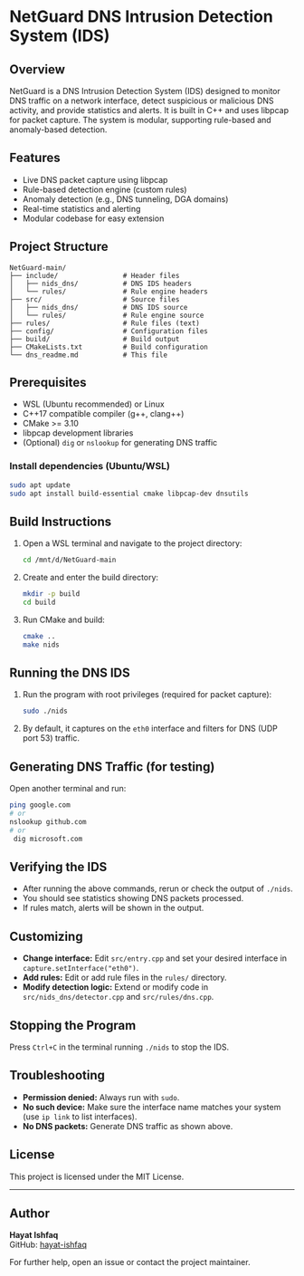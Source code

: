 # NetGuard DNS Intrusion Detection System (IDS)

## Overview
NetGuard is a DNS Intrusion Detection System (IDS) designed to monitor DNS traffic on a network interface, detect suspicious or malicious DNS activity, and provide statistics and alerts. It is built in C++ and uses libpcap for packet capture. The system is modular, supporting rule-based and anomaly-based detection.

## Features
- Live DNS packet capture using libpcap
- Rule-based detection engine (custom rules)
- Anomaly detection (e.g., DNS tunneling, DGA domains)
- Real-time statistics and alerting
- Modular codebase for easy extension

## Project Structure
```
NetGuard-main/
├── include/                # Header files
│   ├── nids_dns/           # DNS IDS headers
│   └── rules/              # Rule engine headers
├── src/                    # Source files
│   ├── nids_dns/           # DNS IDS source
│   └── rules/              # Rule engine source
├── rules/                  # Rule files (text)
├── config/                 # Configuration files
├── build/                  # Build output
├── CMakeLists.txt          # Build configuration
└── dns_readme.md           # This file
```

## Prerequisites
- WSL (Ubuntu recommended) or Linux
- C++17 compatible compiler (g++, clang++)
- CMake >= 3.10
- libpcap development libraries
- (Optional) `dig` or `nslookup` for generating DNS traffic

### Install dependencies (Ubuntu/WSL)
```sh
sudo apt update
sudo apt install build-essential cmake libpcap-dev dnsutils
```

## Build Instructions
1. Open a WSL terminal and navigate to the project directory:
   ```sh
   cd /mnt/d/NetGuard-main
   ```
2. Create and enter the build directory:
   ```sh
   mkdir -p build
   cd build
   ```
3. Run CMake and build:
   ```sh
   cmake ..
   make nids
   ```

## Running the DNS IDS
1. Run the program with root privileges (required for packet capture):
   ```sh
   sudo ./nids
   ```
2. By default, it captures on the `eth0` interface and filters for DNS (UDP port 53) traffic.

## Generating DNS Traffic (for testing)
Open another terminal and run:
```sh
ping google.com
# or
nslookup github.com
# or
 dig microsoft.com
```

## Verifying the IDS
- After running the above commands, rerun or check the output of `./nids`.
- You should see statistics showing DNS packets processed.
- If rules match, alerts will be shown in the output.

## Customizing
- **Change interface:** Edit `src/entry.cpp` and set your desired interface in `capture.setInterface("eth0")`.
- **Add rules:** Edit or add rule files in the `rules/` directory.
- **Modify detection logic:** Extend or modify code in `src/nids_dns/detector.cpp` and `src/rules/dns.cpp`.

## Stopping the Program
Press `Ctrl+C` in the terminal running `./nids` to stop the IDS.

## Troubleshooting
- **Permission denied:** Always run with `sudo`.
- **No such device:** Make sure the interface name matches your system (use `ip link` to list interfaces).
- **No DNS packets:** Generate DNS traffic as shown above.

## License
This project is licensed under the MIT License.

---

## Author
**Hayat Ishfaq**  
GitHub: [hayat-ishfaq](https://github.com/hayat-ishfaq)

For further help, open an issue or contact the project maintainer.
